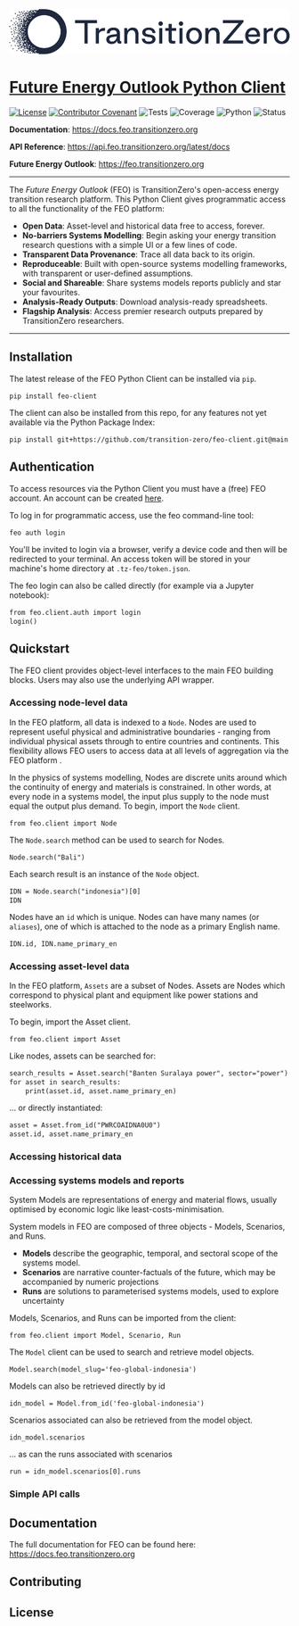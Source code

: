 <picture>
  <source media="(prefers-color-scheme: dark)" srcset="https://github.com/transition-zero/.github/raw/main/profile/img/logo-dark.png">
  <img alt="TransitionZero Logo" width="1000px" src="https://github.com/transition-zero/.github/raw/main/profile/img/logo-light.png">
  <a href="https://www.transitionzero.org/">
</picture>


# Future Energy Outlook Python Client

<!-- badges-begin -->

[![License][license badge]][license]
[![Contributor Covenant][contributor covenant badge]][code of conduct]
![Tests][tests badge]
![Coverage][coverage badge]
![Python][python badge]
![Status][status badge]

[license badge]: https://img.shields.io/badge/License-Apache_2.0-blue.svg
[license]: https://opensource.org/licenses/Apache-2.0

[contributor covenant badge]: https://img.shields.io/badge/Contributor%20Covenant-2.1-4baaaa.svg
[code of conduct]: https://github.com/transition-zero/feo-client/blob/main/CODE-OF-CONDUCT.md

[tests badge]: https://img.shields.io/endpoint?url=https://gist.githubusercontent.com/Lkruitwagen/feffb38d46c750cad5402dca5dd54bf9/raw/tests_passing.json

[coverage badge]: https://img.shields.io/endpoint?url=https://gist.githubusercontent.com/Lkruitwagen/d2b6ec23e3c6e8309236216689d91782/raw/coverage_badge.json

[python badge]: https://img.shields.io/endpoint?url=https://gist.githubusercontent.com/Lkruitwagen/bd1e357c1bce5fc2c0808bcdb569157c/raw/python_version_badge.json

[status badge]: https://img.shields.io/badge/under%20construction-ffae00

<!-- badges-end -->

**Documentation**: <a href="https://docs.feo.transitionzero.org" target="_blank">https://docs.feo.transitionzero.org</a>

**API Reference**: <a href="https://api.feo.transitionzero.org/latest/docs" target="_blank">https://api.feo.transitionzero.org/latest/docs</a>

**Future Energy Outlook**: <a href="https://feo.transitionzero.org" target="_blank">https://feo.transitionzero.org</a>

---

The _Future Energy Outlook_ (FEO) is TransitionZero's open-access energy transition research platform.
This Python Client gives programmatic access to all the functionality of the FEO platform:

* **Open Data**: Asset-level and historical data free to access, forever.
* **No-barriers Systems Modelling**: Begin asking your energy transition research questions with a simple UI or a few lines of code.
* **Transparent Data Provenance**: Trace all data back to its origin.
* **Reproduceable**: Built with open-source systems modelling frameworks, with transparent or user-defined assumptions.
* **Social and Shareable**: Share systems models reports publicly and star your favourites.
* **Analysis-Ready Outputs**: Download analysis-ready spreadsheets.
* **Flagship Analysis**: Access premier research outputs prepared by TransitionZero researchers.


---

## Installation

The latest release of the FEO Python Client can be installed via `pip`.

    pip install feo-client

The client can also be installed from this repo, for any features not yet available via the Python Package Index:

    pip install git+https://github.com/transition-zero/feo-client.git@main

## Authentication

To access resources via the Python Client you must have a (free) FEO account. An account can be created [here](https://feo.transitionzero.org).

To log in for programmatic access, use the feo command-line tool:

    feo auth login

You'll be invited to login via a browser, verify a device code and then will be redirected to your terminal.
An access token will be stored in your machine's home directory at `.tz-feo/token.json`.

The feo login can also be called directly (for example via a Jupyter notebook):

    from feo.client.auth import login
    login()

## Quickstart

The FEO client provides object-level interfaces to the main FEO building blocks. Users may also use the underlying API wrapper.

### Accessing node-level data

In the FEO platform, all data is indexed to a `Node`. Nodes are used to represent useful physical and administrative boundaries - ranging from individual physical assets through to entire countries and continents. This flexibility allows FEO users to access data at all levels of aggregation via the FEO platform .

In the physics of systems modelling, Nodes are discrete units around which the continuity of energy and materials is constrained. In other words, at every node in a systems model, the input plus supply to the node must equal the output plus demand.
To begin, import the `Node` client.
```
from feo.client import Node
```

The `Node.search` method can be used to search for Nodes.
```
Node.search("Bali")
```

Each search result is an instance of the `Node` object.
```
IDN = Node.search("indonesia")[0]
IDN
```

Nodes have an `id` which is unique. Nodes can have many names (or `aliases`), one of which is attached to the node as a primary English name.
```
IDN.id, IDN.name_primary_en
```

### Accessing asset-level data

In the FEO platform, `Assets` are a subset of Nodes. Assets are Nodes which correspond to physical plant and equipment like power stations and steelworks.

To begin, import the Asset client.
```
from feo.client import Asset
```

Like nodes, assets can be searched for:
```
search_results = Asset.search("Banten Suralaya power", sector="power")
for asset in search_results:
    print(asset.id, asset.name_primary_en)
```

... or directly instantiated:
```
asset = Asset.from_id("PWRCOAIDNA0U0")
asset.id, asset.name_primary_en
```

### Accessing historical data

### Accessing systems models and reports

System Models are representations of energy and material flows, usually optimised by economic logic like least-costs-minimisation.

System models in FEO are composed of three objects - Models, Scenarios, and Runs.

- **Models** describe the geographic, temporal, and sectoral scope of the systems model.
- **Scenarios** are narrative counter-factuals of the future, which may be accompanied by numeric projections
- **Runs** are solutions to parameterised systems models, used to explore uncertainty

Models, Scenarios, and Runs can be imported from the client:
```
from feo.client import Model, Scenario, Run
```

The `Model` client can be used to search and retrieve model objects.
```
Model.search(model_slug='feo-global-indonesia')
```

Models can also be retrieved directly by id
```
idn_model = Model.from_id('feo-global-indonesia')
```

Scenarios associated can also be retrieved from the model object.
```
idn_model.scenarios
```

... as can the runs associated with scenarios
```
run = idn_model.scenarios[0].runs
```

### Simple API calls



## Documentation

The full documentation for FEO can be found here: <a href="https://docs.feo.transitionzero.org" target="_blank">https://docs.feo.transitionzero.org</a>

## Contributing

## License
